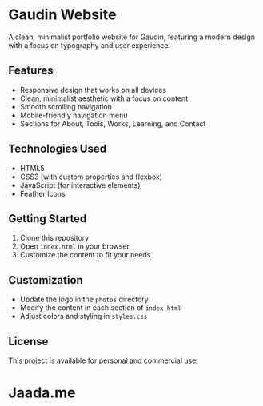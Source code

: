 # Gaudin Website

A clean, minimalist portfolio website for Gaudin, featuring a modern design with a focus on typography and user experience.

## Features

- Responsive design that works on all devices
- Clean, minimalist aesthetic with a focus on content
- Smooth scrolling navigation
- Mobile-friendly navigation menu
- Sections for About, Tools, Works, Learning, and Contact

## Technologies Used

- HTML5
- CSS3 (with custom properties and flexbox)
- JavaScript (for interactive elements)
- Feather Icons

## Getting Started

1. Clone this repository
2. Open `index.html` in your browser
3. Customize the content to fit your needs

## Customization

- Update the logo in the `photos` directory
- Modify the content in each section of `index.html`
- Adjust colors and styling in `styles.css`

## License

This project is available for personal and commercial use.
# Jaada.me
